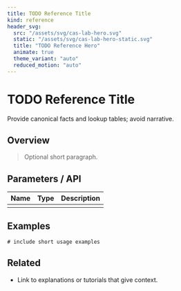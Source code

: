 ```yaml
---
title: TODO Reference Title
kind: reference
header_svg:
  src: "/assets/svg/cas-lab-hero.svg"
  static: "/assets/svg/cas-lab-hero-static.svg"
  title: "TODO Reference Hero"
  animate: true
  theme_variant: "auto"
  reduced_motion: "auto"
---
```


# TODO Reference Title

Provide canonical facts and lookup tables; avoid narrative.

## Overview

> Optional short paragraph.

## Parameters / API

| Name | Type | Description |
| ---- | ---- | ----------- |
| | | |

## Examples

```shell
# include short usage examples
```

## Related

- Link to explanations or tutorials that give context.
